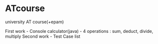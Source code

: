 # ATcourse
university AT course(+epam)

First work - Console calculator(java) - 4 operations : sum, deduct, divide, multiply
Second work - Test Case list
